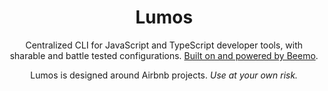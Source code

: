 <div align="center">

# Lumos

Centralized CLI for JavaScript and TypeScript developer tools, with sharable and battle tested
configurations. [Built on and powered by Beemo](https://github.com/beemojs/beemo).

Lumos is designed around Airbnb projects. _Use at your own risk._

</div>

